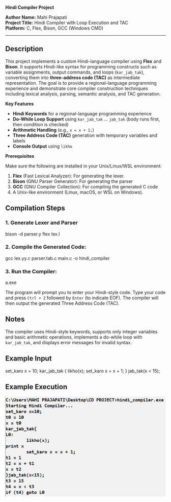 **Hindi Compiler Project**

**Author**
**Name:** Mahi Prajapati  
**Project Title:** Hindi Compiler with Loop Execution and TAC  
**Platform:** C, Flex, Bison, GCC (Windows CMD)

---

## **Description**

This project implements a custom Hindi-language compiler using **Flex** and **Bison**. It supports Hindi-like syntax for programming constructs such as variable assignments, output commands, and loops (`kar_jab_tak`), converting them into **three-address code (TAC)** as intermediate representation. The goal is to provide a regional-language programming experience and demonstrate core compiler construction techniques including lexical analysis, parsing, semantic analysis, and TAC generation.

**Key Features**

- **Hindi Keywords** for a regional-language programming experience
- **Do-While Loop Support** using `kar_jab_tak` ... `jab_tak` (body runs first, then condition is checked)
- **Arithmetic Handling** (e.g., `x = x + 1;`)
- **Three Address Code (TAC)** generation with temporary variables and labels
- **Console Output** using `likho`

**Prerequisites**

Make sure the following are installed in your Unix/Linux/WSL environment:

1. **Flex** (Fast Lexical Analyzer): For generating the lexer.
2. **Bison** (GNU Parser Generator): For generating the parser
3. **GCC** (GNU Compiler Collection): For compiling the generated C code
4. A Unix-like environment (Linux, macOS, or WSL on Windows).


## **Compilation Steps**

### 1. Generate Lexer and Parser
bison -d parser.y
flex lex.l

### 2. Compile the Generated Code:
gcc lex.yy.c parser.tab.c main.c -o hindi_compiler

### 3. Run the Compiler:
a.exe

The program will prompt you to enter your Hindi-style code. Type your code and press `Ctrl + Z` followed by `Enter` (to indicate EOF). The compiler will then output the generated Three Address Code (TAC).

## **Notes**
The compiler uses Hindi-style keywords, supports only integer variables and basic arithmetic operations, implements a do-while loop with `kar_jab_tak`, and displays error messages for invalid syntax.

## **Example Input**

set_karo x = 10;
kar_jab_tak {
  likho(x);
  set_karo x = x + 1;
} jab_tak(x < 15);

## **Example Execution**
![Output Screenshot](OUTPUT.png)
